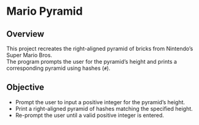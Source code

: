 # Mario Pyramid

## Overview
This project recreates the right-aligned pyramid of bricks from Nintendo’s Super Mario Bros.  
The program prompts the user for the pyramid’s height and prints a corresponding pyramid using hashes (`#`).  

## Objective
- Prompt the user to input a positive integer for the pyramid’s height.  
- Print a right-aligned pyramid of hashes matching the specified height.  
- Re-prompt the user until a valid positive integer is entered.  
